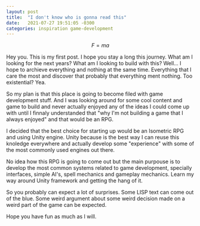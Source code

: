 ```yaml
---
layout: post
title:  "I don't know who is gonna read this"
date:   2021-07-27 19:51:05 -0300
categories: inspiration game-development
---
```


$$F = ma$$ 

Hey you. This is my first post.
I hope you stay a long this journey.
What am I looking for the next years? What am I looking to build with this?
Well... I hope to archieve everything and nothing at the same time.
Everything that I care the most and discover that probably that everything ment nothing. Too existential? Yea.

So my plan is that this place is going to become filed with game development stuff. And I was looking around for some cool content and game to build and never actually enjoyed any
of the ideas I could come up with until I finnaly understanded that "why I'm not building a game that I always enjoyed" and that would be an RPG.

I decided that the best choice for starting up would be an Isometric RPG and using Unity engine. Unity because is the best way I can reuse this knoledge everywhere and actually develop some
"experience" with some of the most commonly used engines out there. 

No idea how this RPG is going to come out but the main purpouse is to develop the most common systems related to game development, specially interfaces, simple AI's, spell mechanics and 
gameplay mechanics. Learn my way around Unity framework and getting the hang of it.

So you probably can expect a lot of surprises. Some LISP text can come out of the blue. Some weird argument about some weird decision made on a weird part of the game can be expected.

Hope you have fun as much as I will. 
